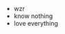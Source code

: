 - wzr
- know nothing
- love everything

<!---
dijzac/dijzac is a ✨ special ✨ repository because its `README.md` (this file) appears on your GitHub profile.
You can click the Preview link to take a look at your changes.
--->
